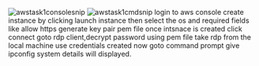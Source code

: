 ![awstask1consolesnip](https://github.com/user-attachments/assets/aaf29d01-963b-4d44-956a-56686ef6fdbc)
![awstask1cmdsnip](https://github.com/user-attachments/assets/b7df773b-d04f-4199-864d-05ead9f7339a)
login to aws console
create instance by clicking launch instance then select the os and required fields like allow https
generate key pair pem file
once intsnace is created click connect
goto rdp client,decrypt password using pem file
take rdp from the local machine
use credentials created now
goto command prompt give ipconfig system details will displayed.
